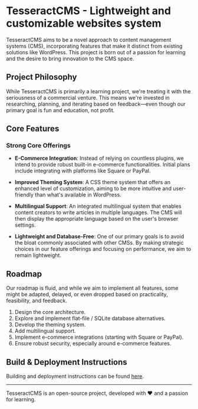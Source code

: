 # TesseractCMS - Lightweight and customizable websites system

TesseractCMS aims to be a novel approach to content management systems (CMS), incorporating features that make it distinct from existing solutions like WordPress. This project is born out of a passion for learning and the desire to bring innovation to the CMS space.

## Project Philosophy

While TesseractCMS is primarily a learning project, we're treating it with the seriousness of a commercial venture. This means we're invested in researching, planning, and iterating based on feedback—even though our primary goal is fun and education, not profit.

## Core Features

### Strong Core Offerings

- **E-Commerce Integration**: Instead of relying on countless plugins, we intend to provide robust built-in e-commerce functionalities. Initial plans include integrating with platforms like Square or PayPal.
  
- **Improved Theming System**: A CSS theme system that offers an enhanced level of customization, aiming to be more intuitive and user-friendly than what's available in WordPress.

- **Multilingual Support**: An integrated multilingual system that enables content creators to write articles in multiple languages. The CMS will then display the appropriate language based on the user's browser settings.

- **Lightweight and Database-Free**: One of our primary goals is to avoid the bloat commonly associated with other CMSs. By making strategic choices in our feature offerings and focusing on performance, we aim to remain lightweight. 

## Roadmap

Our roadmap is fluid, and while we aim to implement all features, some might be adapted, delayed, or even dropped based on practicality, feasibility, and feedback.

1. Design the core architecture.
2. Explore and implement flat-file / SQLite database alternatives.
3. Develop the theming system.
4. Add multilingual support.
5. Implement e-commerce integrations (starting with Square or PayPal).
6. Ensure robust security, especially around e-commerce features.

## Build & Deployment Instructions
Building and deployment instructions can be found [here](docs/BUILD.md).

---

TesseractCMS is an open-source project, developed with ❤️ and a passion for learning.
